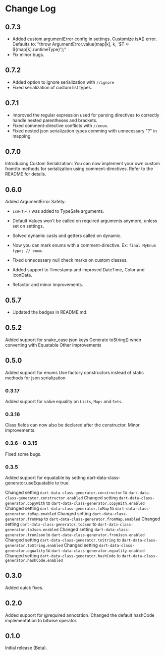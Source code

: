 # Change Log

## 0.7.3

- Added custom.argumentError config in settings. Customize isA() error. Defaults to: "throw ArgumentError.value(map[k], k, '$T ← ${map[k].runtimeType}');"
- Fix minor bugs.

## 0.7.2

- Added option to ignore serialization with `//ignore`
- Fixed serialization of custom list types.

## 0.7.1

- Improved the regular expression used for parsing directives to correctly handle nested parentheses and brackets.
- Fixed comment-directive conflicts with `//enum`.
- Fixed nested json serialization types comming with unnecessary "?" in mapping.

## 0.7.0

Introducing Custom Serialization:
You can now implement your own custom from/to methods for serialization using comment-directives. Refer to the README for details.

## 0.6.0

Added ArgumentError Safety:

- `isA<T>()` was added to TypeSafe arguments.
- Default Values won't be called on required arguments anymore, unless set on settings.
- Solved dynamic casts and getters called on dynamic.

- Now you can mark enums with a comment-directive. Ex: `final MyEnum type; // enum`.
- Fixed unnecessary null check marks on custom classes.
- Added support to Timestamp and improved DateTime, Color and IconData.
- Refactor and minor improvements.

## 0.5.7

- Updated the badges in README.md.

## 0.5.2

Added support for snake_case json keys
Generate toString() when converting with Equatable
Other improvements

## 0.5.0

Added support for enums
Use factory constructors instead of static methods for json serialization

### 0.3.17

Added support for value equality on `Lists`, `Maps` and `Sets`.

### 0.3.16

Class fields can now also be declared after the constructor.
Minor improvements.

### 0.3.6 - 0.3.15

Fixed some bugs.

### 0.3.5

Added support for equatable by setting dart-data-class-generator.useEquatable to true.

Changed setting `dart-data-class-generator.constructor` to `dart-data-class-generator.constructor.enabled`
Changed setting `dart-data-class-generator.copyWith` to `dart-data-class-generator.copyWith.enabled`
Changed setting `dart-data-class-generator.toMap` to `dart-data-class-generator.toMap.enabled`
Changed setting `dart-data-class-generator.fromMap` to `dart-data-class-generator.fromMap.enabled`
Changed setting `dart-data-class-generator.toJson` to `dart-data-class-generator.toJson.enabled`
Changed setting `dart-data-class-generator.fromJson` to `dart-data-class-generator.fromJson.enabled`
Changed setting `dart-data-class-generator.toString` to `dart-data-class-generator.toString.enabled`
Changed setting `dart-data-class-generator.equality` to `dart-data-class-generator.equality.enabled`
Changed setting `dart-data-class-generator.hashCode` to `dart-data-class-generator.hashCode.enabled`

## 0.3.0

Added quick fixes.

## 0.2.0

Added support for @required annotation.
Changed the default hashCode implementation to bitwise operator.

## 0.1.0

Initial release (Beta).
